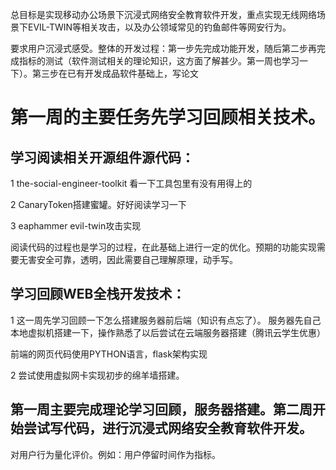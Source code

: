 总目标是实现移动办公场景下沉浸式网络安全教育软件开发，重点实现无线网络场景下EVIL-TWIN等相关攻击，以及办公领域常见的钓鱼邮件等网安行为。

要求用户沉浸式感受。整体的开发过程：第一步先完成功能开发，随后第二步再完成指标的测试（软件测试相关的理论知识，这方面了解甚少。第一周也学习一下）。第三步在已有开发成品软件基础上，写论文

# 第一周的主要任务先学习回顾相关技术。

## 学习阅读相关开源组件源代码：
1 the-social-engineer-toolkit 看一下工具包里有没有用得上的

2 CanaryToken搭建蜜罐。好好阅读学习一下

3 eaphammer evil-twin攻击实现

阅读代码的过程也是学习的过程，在此基础上进行一定的优化。预期的功能实现需要无害安全可靠，透明，因此需要自己理解原理，动手写。

## 学习回顾WEB全栈开发技术：

1 这一周先学习回顾一下怎么搭建服务器前后端（知识有点忘了）。
服务器先自己本地虚拟机搭建一下，操作熟悉了以后尝试在云端服务器搭建（腾讯云学生优惠）

前端的网页代码使用PYTHON语言，flask架构实现

2 尝试使用虚拟网卡实现初步的绵羊墙搭建。

## 第一周主要完成理论学习回顾，服务器搭建。第二周开始尝试写代码，进行沉浸式网络安全教育软件开发。

对用户行为量化评价。例如：用户停留时间作为指标。
